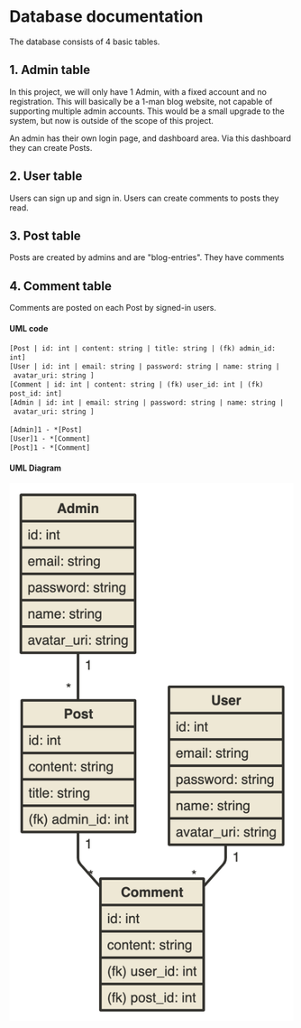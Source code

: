 # Database documentation

The database consists of 4 basic tables. 

## 1. Admin table
In this project, we will only have 1 Admin, with a fixed account and no registration. This will basically be a 1-man blog website, not capable of supporting multiple admin accounts. This would be a small upgrade to the system, but now is outside of the scope of this project.

An admin has their own login page, and dashboard area. Via this dashboard they can create Posts.
## 2. User table
Users can sign up and sign in. Users can create comments to posts they read.
## 3. Post table
Posts are created by admins and are "blog-entries". They have comments
## 4. Comment table
Comments are posted on each Post by signed-in users.

#### UML code

```
[Post | id: int | content: string | title: string | (fk) admin_id: int]
[User | id: int | email: string | password: string | name: string | avatar_uri: string ]
[Comment | id: int | content: string | (fk) user_id: int | (fk) post_id: int]
[Admin | id: int | email: string | password: string | name: string | avatar_uri: string ]

[Admin]1 - *[Post]
[User]1 - *[Comment]
[Post]1 - *[Comment]
```

#### UML Diagram

![Database](https://github.com/exhibiton/tsoha-blog/blob/master/dokumentaatio/db_uml.png)
